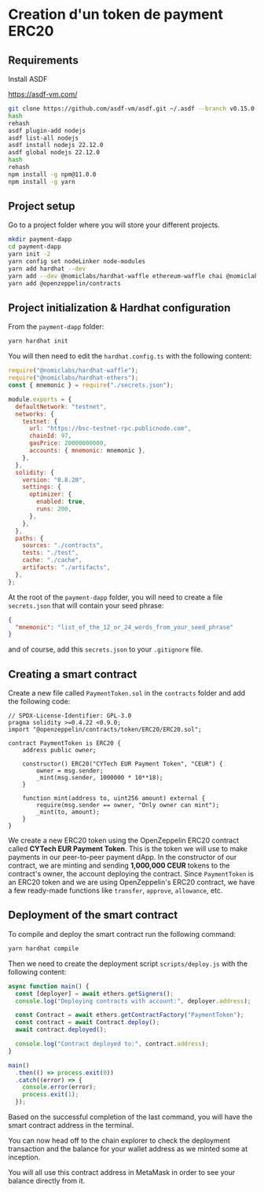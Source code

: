 # Creation d'un token de payment ERC20

## Requirements

Install ASDF

https://asdf-vm.com/

```bash
git clone https://github.com/asdf-vm/asdf.git ~/.asdf --branch v0.15.0
hash
rehash
asdf plugin-add nodejs
asdf list-all nodejs
asdf install nodejs 22.12.0
asdf global nodejs 22.12.0
hash
rehash
npm install -g npm@11.0.0
npm install -g yarn
```

## Project setup

Go to a project folder where you will store your different projects.

```bash
mkdir payment-dapp
cd payment-dapp
yarn init -2
yarn config set nodeLinker node-modules
yarn add hardhat --dev
yarn add --dev @nomiclabs/hardhat-waffle ethereum-waffle chai @nomiclabs/hardhat-ethers ethers
yarn add @openzeppelin/contracts
```

## Project initialization & Hardhat configuration

From the `payment-dapp` folder:

```bash
yarn hardhat init
```

You will then need to edit the `hardhat.config.ts` with the following content:

```javascript
require("@nomiclabs/hardhat-waffle");
require("@nomiclabs/hardhat-ethers");
const { mnemonic } = require("./secrets.json");

module.exports = {
  defaultNetwork: "testnet",
  networks: {
    testnet: {
      url: "https://bsc-testnet-rpc.publicnode.com",
      chainId: 97,
      gasPrice: 20000000000,
      accounts: { mnemonic: mnemonic },
    },
  },
  solidity: {
    version: "0.8.20",
    settings: {
      optimizer: {
        enabled: true,
        runs: 200,
      },
    },
  },
  paths: {
    sources: "./contracts",
    tests: "./test",
    cache: "./cache",
    artifacts: "./artifacts",
  },
};
```

At the root of the `payment-dapp` folder, you will need to create a file `secrets.json` that will contain your seed phrase:

```json
{
  "mnemonic": "list_of_the_12_or_24_words_from_your_seed_phrase"
}
```

and of course, add this `secrets.json` to your `.gitignore` file.

## Creating a smart contract

Create a new file called `PaymentToken.sol` in the `contracts` folder and add the following code:

```solidity
// SPDX-License-Identifier: GPL-3.0
pragma solidity >=0.4.22 <0.9.0;
import "@openzeppelin/contracts/token/ERC20/ERC20.sol";

contract PaymentToken is ERC20 {
    address public owner;

    constructor() ERC20("CYTech EUR Payment Token", "CEUR") {
        owner = msg.sender;
        _mint(msg.sender, 1000000 * 10**18);
    }

    function mint(address to, uint256 amount) external {
        require(msg.sender == owner, "Only owner can mint");
        _mint(to, amount);
    }
}
```

We create a new ERC20 token using the OpenZeppelin ERC20 contract called **CYTech EUR Payment Token**. This is the token we will use to make payments in our peer-to-peer payment dApp.
In the constructor of our contract, we are minting and sending **1,000,000 CEUR** tokens to the contract's owner, the account deploying the contract.
Since `PaymentToken` is an ERC20 token and we are using OpenZeppelin's ERC20 contract, we have a few ready-made functions like `transfer`, `approve`, `allowance`, etc.

## Deployment of the smart contract

To compile and deploy the smart contract run the following command:

```bash
yarn hardhat compile
```

Then we need to create the deployment script `scripts/deploy.js` with the following content:

```javascript
async function main() {
  const [deployer] = await ethers.getSigners();
  console.log("Deploying contracts with account:", deployer.address);

  const Contract = await ethers.getContractFactory("PaymentToken");
  const contract = await Contract.deploy();
  await contract.deployed();

  console.log("Contract deployed to:", contract.address);
}

main()
  .then(() => process.exit(0))
  .catch((error) => {
    console.error(error);
    process.exit(1);
  });
```

Based on the successful completion of the last command, you will have the smart contract address in the terminal.

You can now head off to the chain explorer to check the deployment transaction and the balance for your wallet address as we minted some at inception.

You will all use this contract address in MetaMask in order to see your balance directly from it.
